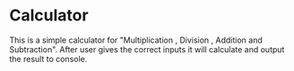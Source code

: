# Calculator

This is a simple calculator for "Multiplication , Division , Addition and Subtraction". After user gives the correct inputs it will calculate and output the result to console. 
